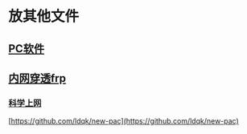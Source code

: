 # 放其他文件
## [PC软件](/other/PC-software.md)

## [内网穿透frp](/other/Frp.md)




### [科学上网](https://github.com/bannedbook/fanqiang/wiki)
[https://github.com/ldqk/new-pac](https://github.com/ldqk/new-pac)
